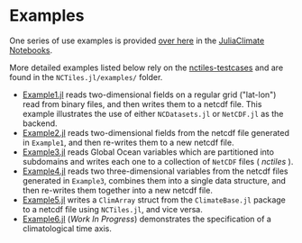 # Examples

One series of use examples is provided [over here](https://nbviewer.jupyter.org/github/JuliaClimate/GlobalOceanNotebooks/blob/master/DataStructures/03_nctiles.ipynb) in the [JuliaClimate Notebooks](https://juliaclimate.github.io/GlobalOceanNotebooks/).

More detailed examples listed below rely on the [nctiles-testcases](https://github.com/gaelforget/nctiles-testcases) and are found in the `NCTiles.jl/examples/` folder.

- [Example1.jl](../generated/Example1/) reads two-dimensional fields on a regular grid ("lat-lon") read from binary files, and then writes them to a netcdf file. This example illustrates the use of either `NCDatasets.jl` or `NetCDF.jl` as the backend.
- [Example2.jl](../generated/Example2/) reads two-dimensional fields from the netcdf file generated in `Example1`, and then re-writes them to a new netcdf file.
- [Example3.jl](../generated/Example3/) reads Global Ocean variables which are partitioned into subdomains and writes each one to a collection of `NetCDF` files ( _nctiles_ ).
- [Example4.jl](../generated/Example4/) reads two three-dimensional variables from the netcdf files generated in `Example3`, combines them into a single data structure, and then re-writes them together into a new netcdf file.
- [Example5.jl](../generated/Example5/) writes a `ClimArray` struct from the `ClimateBase.jl` package to a netcdf file using `NCTiles.jl`, and vice versa.
- [Example6.jl](../generated/Example6/) (_Work In Progress_) demonstrates the specification of a climatological time axis.
